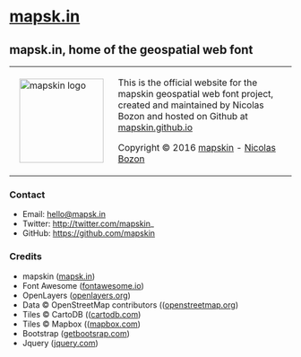 # [mapsk.in](http://mapsk.in)

## mapsk.in, home of the geospatial web font

<table>
<tr>
<td>
<a href="http://mapsk.in" target="_blank">
 <img src="https://pbs.twimg.com/profile_images/690223964539506688/K5BvShcL_400x400.png" alt="mapskin logo" style="width:150px;height:150px;margin:0 10px 0 10px" />
 </a>
 </td>
 <td>
 <p>This is the official website for the mapskin geospatial web font
project, created and maintained by Nicolas Bozon and hosted on Github
at <a href="https://mapskin.github.io" target="_blank">
mapskin.github.io</a></p>
<p> Copyright © 2016 <a href="http://mapsk.in" target="_blank">mapskin</a> - <a href="http://cartogenic.com" target="_blank">Nicolas Bozon</a></p>
</td>
</tr>
</table>

### Contact

* Email: hello@mapsk.in
* Twitter: http://twitter.com/mapskin_
* GitHub: https://github.com/mapskin

### Credits

  * mapskin ([mapsk.in](http://mapsk.in))
  * Font Awesome ([fontawesome.io](http://fontawesome.io))
  * OpenLayers ([openlayers.org](http://openlayers.org))
  * Data © OpenStreetMap contributors (([openstreetmap.org](www.openstreetmap.org/copyright))
  * Tiles © CartoDB (([cartodb.com](https://cartodb.com/attributions))
  * Tiles © Mapbox (([mapbox.com](https://www.mapbox.com/about/maps/))
  * Bootstrap ([getbootsrap.com](http://getbootstrap.com/))
  * Jquery ([jquery.com](http://jquery.com/))
